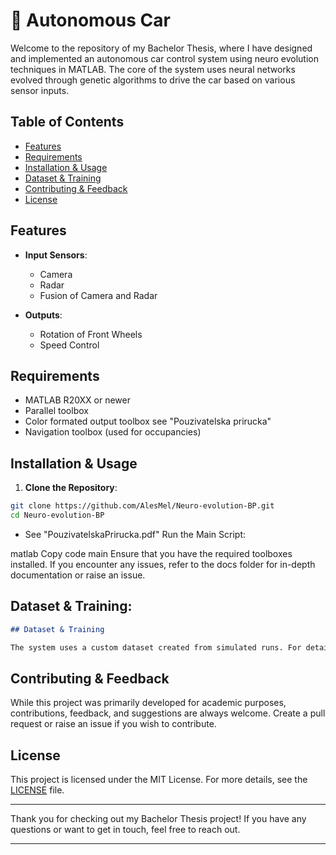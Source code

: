 # 🚗 Autonomous Car

Welcome to the repository of my Bachelor Thesis, where I have designed and implemented an autonomous car control system using neuro evolution techniques in MATLAB. 
The core of the system uses neural networks evolved through genetic algorithms to drive the car based on various sensor inputs.

## Table of Contents

- [Features](#features)
- [Requirements](#requirements)
- [Installation & Usage](#installation--usage)
- [Dataset & Training](#dataset--training)
- [Contributing & Feedback](#contributing--feedback)
- [License](#license)

## Features

- **Input Sensors**:
  - Camera
  - Radar
  - Fusion of Camera and Radar

- **Outputs**:
  - Rotation of Front Wheels
  - Speed Control

## Requirements
- MATLAB R20XX or newer
- Parallel toolbox
- Color formated output toolbox see "Pouzivatelska prirucka"
- Navigation toolbox (used for occupancies)
## Installation & Usage

1. **Clone the Repository**:

```bash
git clone https://github.com/AlesMel/Neuro-evolution-BP.git
cd Neuro-evolution-BP
```
- See "PouzivatelskaPrirucka.pdf"
Run the Main Script:

matlab
Copy code
main
Ensure that you have the required toolboxes installed. If you encounter any issues, refer to the docs folder for in-depth documentation or raise an issue.


## Dataset & Training:

```markdown
## Dataset & Training

The system uses a custom dataset created from simulated runs. For details on how the dataset was collected, preprocessing steps, and the training regimen, please refer to `DATA.md` and `TRAINING.md` in the `docs` folder.
```
## Contributing & Feedback
While this project was primarily developed for academic purposes, contributions, feedback, and suggestions are always welcome. Create a pull request or raise an issue if you wish to contribute.

## License

This project is licensed under the MIT License. For more details, see the [LICENSE](./LICENSE) file.

---

Thank you for checking out my Bachelor Thesis project! If you have any questions or want to get in touch, feel free to reach out.

---
